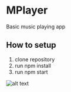 # MPlayer
Basic music playing app

## How to setup
1. clone repository
2. run npm install 
3. run npm start

![alt text](file:///Users/theobourgeois/Desktop/Screen%20Shot%202022-06-19%20at%209.09.25%20PM.png)

